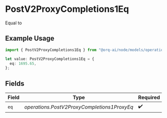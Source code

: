 # PostV2ProxyCompletions1Eq

Equal to

## Example Usage

```typescript
import { PostV2ProxyCompletions1Eq } from "@orq-ai/node/models/operations";

let value: PostV2ProxyCompletions1Eq = {
  eq: 1695.65,
};
```

## Fields

| Field                                       | Type                                        | Required                                    | Description                                 |
| ------------------------------------------- | ------------------------------------------- | ------------------------------------------- | ------------------------------------------- |
| `eq`                                        | *operations.PostV2ProxyCompletions1ProxyEq* | :heavy_check_mark:                          | N/A                                         |